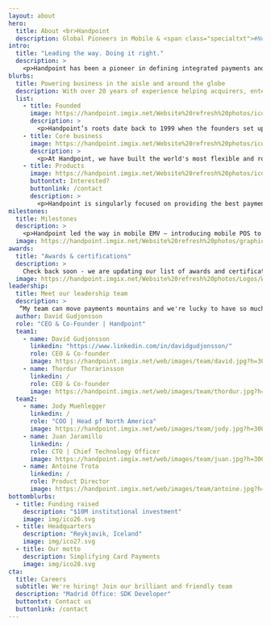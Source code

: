 ```yaml
---
layout: about
hero: 
  title: About <br>Handpoint
  description: Global Pioneers in Mobile & <span class="specialtxt">#NextGenPOS</span>
intro: 
  title: "Leading the way. Doing it right."
  description: > 
    <p>Handpoint has been a pioneer in defining integrated payments and #NextGenPOS, from advancing the checkout experience with mobile technology to launching open payment integrations for all emerging POS platforms -- on 3 continents.</p><p>We provide solutions for merchants, acquirers, payfacs, ISOs and ISVs who are delivering this edge for payments: where customer experience and management matter, where payments are embedded seamlessly, and where mobile technology fuels growth. Handpoint's software terminal, international gateway, and terminal management system enable the future of acquiring, from mPOS and integrated POS to a future without terminals.</p><p class="specialtxt">Handpoint. Go Mobile. Go Global.</p>
blurbs:
  title: Powering business in the aisle and around the globe
  description: With over 20 years of experience helping acquirers, enterprise merchants, and ISVs on 3 continents, we have built a platform that goes way beyond hardware to make mobile payments simple, secure, and scalable.
  list: 
    - title: Founded
      image: https://handpoint.imgix.net/Website%20refresh%20photos/icons/ico22.svg
      description: >
        <p>Handpoint’s roots date back to 1999 when the founders set up a company to leverage first generation mobile technology to help merchants gain visibility and simplify operations.</p><p>Having built the business twice and sold to start over again, the founders have built on years of experience and progressed Handpoint into a leading payments platform designed for next generation point-of-sale.</p>
    - title: Core business
      image: https://handpoint.imgix.net/Website%20refresh%20photos/icons/ico25.svg
      description: >
        <p>At Handpoint, we have built the world's most flexible and robust platform as a service (PaaS) solution for the payments industry. Driven by our core values and goals of making the world of accepting payments more open and accessible, we’ve combined the best of security, modern development best practices, and accessibility to create the payments platform solution of the future.</p>	
    - title: Products
      image: https://handpoint.imgix.net/Website%20refresh%20photos/icons/ico16.svg
      buttontxt: Interested?
      buttonlink: /contact
      description: >
        <p>Handpoint is singularly focused on providing the best payments platform experience possible. To that end, we’ve pre-integrated with a number of card readers, POS solutions, and other payments partners to provide the highest amount of flexibility and power to our customers.</p>
milestones:
  title: Milestones
  description: >
    <p>Handpoint led the way in mobile EMV – introducing mobile POS to the airlines, emv enabling several airlines for the first time, and delivering the worlds first EMV mobile POS a decade ago. We delivered the world‘s first PCI-P2PE payment applications for mobile EMV and built a state of the art platform for making mobile POS scalable, sustainable, and secure.</p><p>We opened access to that platform with the first simple APIs for iOS and Android, bringing secure EMV to the dynamic space of nextgen pos. We then certified the Handpoint platform on 2 then 3 continents. In 2017 we focused on the cloud, migrating and certifying our platform on AWS and delivering EMV and NFC for web-based points of sale.</p><p>And now as the opportunity for omnicommerce continues to grow, we have expanded from to serve that opportunity with tokenization with multiple acquirers, standalone integrated-ready terminals, and new payment types for omnicommerce, while continuing our global expansion.</p>
  image: https://handpoint.imgix.net/Website%20refresh%20photos/graphics/Timeline.png
awards: 
  title: "Awards & certifications"
  description: >
    Check back soon - we are updating our list of awards and certifications, but we were shortlisted for two 2019 MPE Awards in Best POS Innovation and Best Merchant Payments Partnership, and WON the Best Merchant Payments Partnership in recognition of our innovative international integrated omni-commerce solution with Paysafe.
  image: https://handpoint.imgix.net/Website%20refresh%20photos/Logos/Widgets%20Awards%202019_Page_08.jpg
leadership:
  title: Meet our leadership team
  description: >
   “My team can move payments mountains and we're lucky to have so much talent at our fingertips. Creating the right enabling technology to be the necessary glue in payments is a lot easier when you have great talent that has understanding of the market, experience and background in FinTech, and from an economy where nearly all payments are digital”
  author: David Gudjonsson
  role: "CEO & Co-Founder | Handpoint"
  team1: 
    - name: David Gudjonsson 
      linkedin: "https://www.linkedin.com/in/davidgudjonsson/"
      role: CEO & Co-founder
      image: https://handpoint.imgix.net/web/images/team/david.jpg?h=300&w=300&fit=crop&crop=focalpoint&fp-x=.1&fp-y=.35&fp-z=1
    - name: Thordur Thorarinsson 
      linkedin: /
      role: CEO & Co-founder
      image: https://handpoint.imgix.net/web/images/team/thordur.jpg?h=300&w=300&fit=crop&crop=focalpoint&fp-x=.1&fp-y=.35&fp-z=1
  team2:
    - name: Jody Muehlegger 
      linkedin: /
      role: "COO | Head pf North America"
      image: https://handpoint.imgix.net/web/images/team/jody.jpg?h=300&w=300&fit=crop&crop=focalpoint&fp-x=.1&fp-y=.35&fp-z=1
    - name: Juan Jaramillo 
      linkedin: /
      role: CTO | Chief Technology Officer
      image: https://handpoint.imgix.net/web/images/team/juan.jpg?h=300&w=300&fit=crop&crop=focalpoint&fp-x=.1&fp-y=.35&fp-z=1
    - name: Antoine Trota
      linkedin: /
      role: Product Director
      image: https://handpoint.imgix.net/web/images/team/antoine.jpg?h=300&w=300&fit=crop&crop=focalpoint&fp-x=.1&fp-y=.35&fp-z=1
bottomblurbs:
  - title: Funding raised
    description: "$10M institutional investment"
    image: img/ico26.svg
  - title: Headquarters
    description: "Reykjavik, Iceland"
    image: img/ico27.svg
  - title: Our motto
    description: Simplifying Card Payments
    image: img/ico28.svg
cta: 
  title: Careers
  subtitle: We're hiring! Join our brilliant and friendly team
  description: "Madrid Office: SDK Developer"
  buttontxt: Contact us
  buttonlink: /contact
--- 
```

